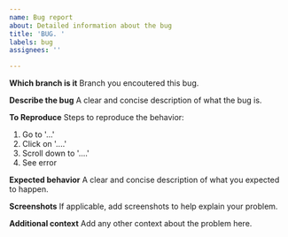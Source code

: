 ```yaml
---
name: Bug report
about: Detailed information about the bug
title: 'BUG. '
labels: bug
assignees: ''

---
```


**Which branch is it**
Branch you encoutered this bug.

**Describe the bug**
A clear and concise description of what the bug is.

**To Reproduce**
Steps to reproduce the behavior:
1. Go to '...'
2. Click on '....'
3. Scroll down to '....'
4. See error

**Expected behavior**
A clear and concise description of what you expected to happen.

**Screenshots**
If applicable, add screenshots to help explain your problem.

**Additional context**
Add any other context about the problem here.

